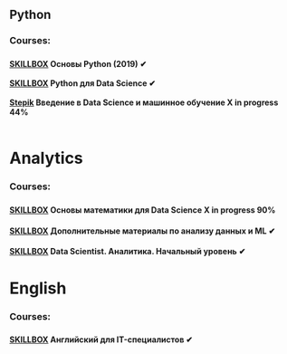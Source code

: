 <h2> Python </h2>

<h3>Courses:<h3>
<h4><a href="https://go.skillbox.ru/education/course/ptyhon-basics-2019">SKILLBOX</a> Основы Python (2019) ✔ <br/>  <br/>
 <a href="https://go.skillbox.ru/education/course/python-for-data-science">SKILLBOX</a> Python для Data Science ✔<br/><br/>
  <a href="https://stepik.org/course/4852/info">Stepik</a> Введение в Data Science и машинное обучение  Х in progress 44%<br/><br/>
 
 
 

 </h4>
 
 <h1> Analytics </h1>
<h3>Courses:<h3>
   <h4><a href="https://stepik.org/course/4852/info](https://go.skillbox.ru/profession/profession-data-scientist/data-scientist-2)">SKILLBOX</a> Основы математики для Data Science  Х in progress 90%<br/>
 <h4><a href="https://go.skillbox.ru/profession/profession-data-scientist/ds-dop-materials">SKILLBOX</a> Дополнительные материалы по анализу данных и ML ✔
  <h4><a href="https://go.skillbox.ru/profession/profession-data-scientist/data-scientist-1">SKILLBOX</a> Data Scientist. Аналитика. Начальный уровень ✔

 <h1> English </h1>
<h3>Courses:<h3>
 
 
<h4><a href="https://go.skillbox.ru/profession/profession-data-scientist/englishforit">SKILLBOX</a> Английский для IT-специалистов ✔ <br/>  <br/>
 
